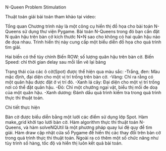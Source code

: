 N-Queen Problem Stimulation

Thuật toán giải bải toán tham khảo tại video: 

Tổng quan
Chương trình này là một công cụ hiển thị đồ họa cho bài toán N-Queens sử dụng thư viện Pygame. Bài toán N-Queens trong đó bạn cần đặt N quân hậu trên bàn cờ kích thước N×N sao cho không có hai quân hậu nào đe dọa nhau. Trình hiển thị này cung cấp một biểu diễn đồ họa cho quá trình tìm giải.

Hai biến có thể tùy chỉnh
Biến ROW: số lượng quân hậu trên bàn cờ.
Biến Speed: chỉ thời gian delay sau mỗi lần vẽ lại bảng

Trạng thái của các ô cờ(Spot) được thể hiện qua màu sắc:
-Trắng, đen: Màu mặc định, đại diện cho một vị trí trống trên bàn cờ.
-Vàng: Chỉ ra rằng có một quân hậu được đặt ở vị trí đó.
-Xanh lá cây: Đại diện cho một vị trí trống nơi có thể đặt quân hậu.
-Đỏ: Chỉ một chướng ngại vật, biểu thị mối đe doạ của một quân hậu.
-Xanh dương: Đánh dấu quá trình kiểm tra trong quá trình thực thi thuật toán.


Chi tiết thực hiện

Bàn cờ được biểu diễn bằng một lưới các điểm sử dụng lớp Spot.
Hàm make_grid khởi tạo lưới bàn cờ.
Hàm algorithm thực thi thuật toán N-Queens, và hàm solveNQUtil là một phương pháp quay lui đệ quy để tìm giải.
Hàm draw cập nhật cửa sổ Pygame để hiển thị các thay đổi trên bàn cờ trong quá trình thực thi thuật toán.
Ngoài ra có thêm một số chức năng như tùy trình số hàng, tốc độ và hiển thị luôn kết quả bài toán.
